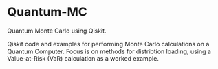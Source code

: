 # Quantum-MC
Quantum Monte Carlo using Qiskit.

Qiskit code and examples for performing Monte Carlo calculations on a Quantum Computer. Focus is on methods for distribtion loading, using a Value-at-Risk (VaR) calculation as a worked example.

